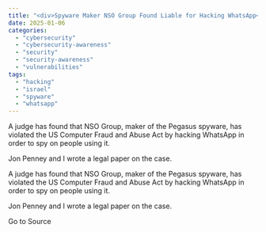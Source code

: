 ```yaml
---
title: "<div>Spyware Maker NSO Group Found Liable for Hacking WhatsApp</div>"
date: 2025-01-06
categories: 
  - "cybersecurity"
  - "cybersecurity-awareness"
  - "security"
  - "security-awareness"
  - "vulnerabilities"
tags: 
  - "hacking"
  - "israel"
  - "spyware"
  - "whatsapp"
---
```


A judge has found that NSO Group, maker of the Pegasus spyware, has violated the US Computer Fraud and Abuse Act by hacking WhatsApp in order to spy on people using it.

Jon Penney and I wrote a legal paper on the case.

A judge has found that NSO Group, maker of the Pegasus spyware, has violated the US Computer Fraud and Abuse Act by hacking WhatsApp in order to spy on people using it.

Jon Penney and I wrote a legal paper on the case.

Go to Source
